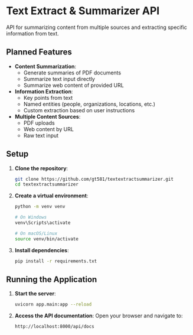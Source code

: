 # Text Extract & Summarizer API

API for summarizing content from multiple sources and extracting specific information from text.

## Planned Features

- **Content Summarization**:
  - Generate summaries of PDF documents
  - Summarize text input directly
  - Summarize web content of provided URL
- **Information Extraction**:
  - Key points from text
  - Named entities (people, organizations, locations, etc.)
  - Custom extraction based on user instructions
- **Multiple Content Sources**:
  - PDF uploads
  - Web content by URL
  - Raw text input

## Setup

1. **Clone the repository**:
   ```bash
   git clone https://github.com/gt581/textextractsummarizer.git
   cd textextractsummarizer
   ```

2. **Create a virtual environment**:
   ```bash
   python -m venv venv
   
   # On Windows
   venv\Scripts\activate
   
   # On macOS/Linux
   source venv/bin/activate
   ```

3. **Install dependencies**:
   ```bash
   pip install -r requirements.txt
   ```

## Running the Application

1. **Start the server**:
   ```bash
   uvicorn app.main:app --reload
   ```

2. **Access the API documentation**:
   Open your browser and navigate to:
   ```
   http://localhost:8000/api/docs
   ```